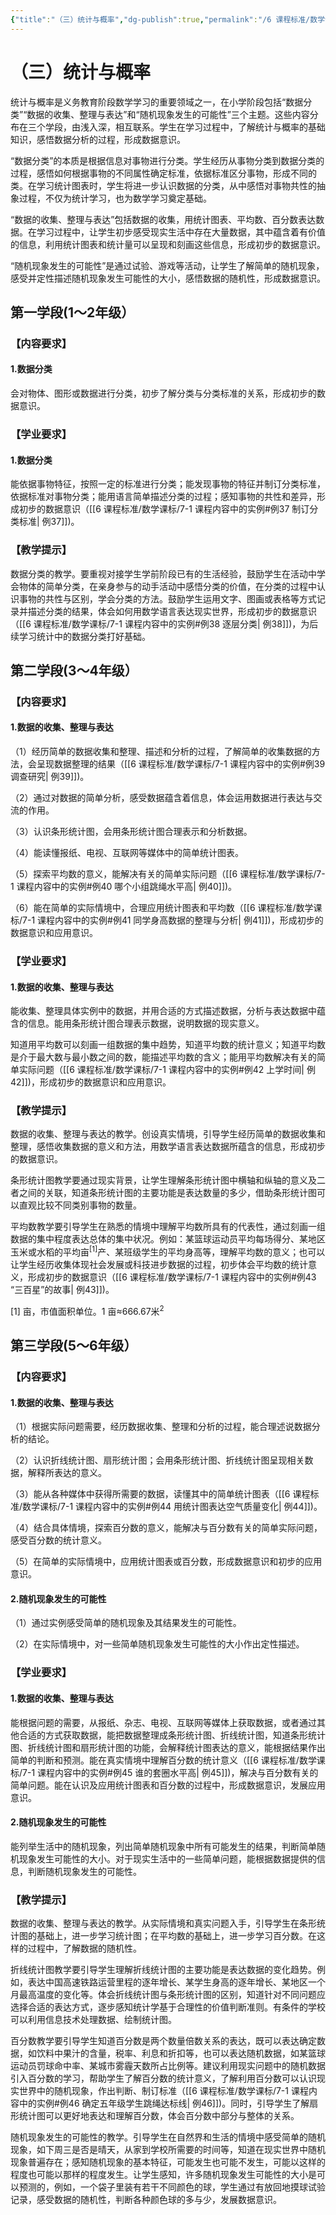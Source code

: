 ```yaml
---
{"title":"（三）统计与概率","dg-publish":true,"permalink":"/6 课程标准/数学课标/4-3 统计与概率/","dgPassFrontmatter":true,"noteIcon":""}
---
```



# （三）统计与概率

统计与概率是义务教育阶段数学学习的重要领域之一，在小学阶段包括“数据分类”“数据的收集、整理与表达”和“随机现象发生的可能性”三个主题。这些内容分布在三个学段，由浅入深，相互联系。学生在学习过程中，了解统计与概率的基础知识，感悟数据分析的过程，形成数据意识。

“数据分类”的本质是根据信息对事物进行分类。学生经历从事物分类到数据分类的过程，感悟如何根据事物的不同属性确定标准，依据标准区分事物，形成不同的类。在学习统计图表时，学生将进一步认识数据的分类，从中感悟对事物共性的抽象过程，不仅为统计学习，也为数学学习奠定基础。

“数据的收集、整理与表达”包括数据的收集，用统计图表、平均数、百分数表达数据。在学习过程中，让学生初步感受现实生活中存在大量数据，其中蕴含着有价值的信息，利用统计图表和统计量可以呈现和刻画这些信息，形成初步的数据意识。

“随机现象发生的可能性”是通过试验、游戏等活动，让学生了解简单的随机现象，感受并定性描述随机现象发生可能性的大小，感悟数据的随机性，形成数据意识。

## 第一学段(1～2年级）

### 【内容要求】

#### 1.数据分类

会对物体、图形或数据进行分类，初步了解分类与分类标准的关系，形成初步的数据意识。

### 【学业要求】

#### 1.数据分类

能依据事物特征，按照一定的标准进行分类；能发现事物的特征并制订分类标准，依据标准对事物分类；能用语言简单描述分类的过程；感知事物的共性和差异，形成初步的数据意识（[[6 课程标准/数学课标/7-1 课程内容中的实例#例37 制订分类标准\| 例37]])。

### 【教学提示】 

数据分类的教学。要重视对接学生学前阶段已有的生活经验，鼓励学生在活动中学会物体的简单分类，在亲身参与的动手活动中感悟分类的价值，在分类的过程中认识事物的共性与区别，学会分类的方法。鼓励学生运用文字、图画或表格等方式记录并描述分类的结果，体会如何用数学语言表达现实世界，形成初步的数据意识（[[6 课程标准/数学课标/7-1 课程内容中的实例#例38 逐层分类\| 例38]])，为后续学习统计中的数据分类打好基础。

## 第二学段(3～4年级）

### 【内容要求】

#### 1.数据的收集、整理与表达 

（1）经历简单的数据收集和整理、描述和分析的过程，了解简单的收集数据的方法，会呈现数据整理的结果（[[6 课程标准/数学课标/7-1 课程内容中的实例#例39 调查研究\| 例39]])。

（2）通过对数据的简单分析，感受数据蕴含着信息，体会运用数据进行表达与交流的作用。

（3）认识条形统计图，会用条形统计图合理表示和分析数据。

（4）能读懂报纸、电视、互联网等媒体中的简单统计图表。

（5）探索平均数的意义，能解决有关的简单实际问题（[[6 课程标准/数学课标/7-1 课程内容中的实例#例40 哪个小组跳绳水平高\| 例40]])。

（6）能在简单的实际情境中，合理应用统计图表和平均数（[[6 课程标准/数学课标/7-1 课程内容中的实例#例41 同学身高数据的整理与分析\| 例41]])，形成初步的数据意识和应用意识。

### 【学业要求】

#### 1.数据的收集、整理与表达 

能收集、整理具体实例中的数据，并用合适的方式描述数据，分析与表达数据中蕴含的信息。能用条形统计图合理表示数据，说明数据的现实意义。

知道用平均数可以刻画一组数据的集中趋势，知道平均数的统计意义；知道平均数是介于最大数与最小数之间的数，能描述平均数的含义；能用平均数解决有关的简单实际问题（[[6 课程标准/数学课标/7-1 课程内容中的实例#例42 上学时间\| 例42]])，形成初步的数据意识和应用意识。

### 【教学提示】

数据的收集、整理与表达的教学。创设真实情境，引导学生经历简单的数据收集和整理，感悟收集数据的意义和方法，用数学语言表达数据所蕴含的信息，形成初步的数据意识。

条形统计图教学要通过现实背景，让学生理解条形统计图中横轴和纵轴的意义及二者之间的关联，知道条形统计图的主要功能是表达数量的多少，借助条形统计图可以直观比较不同类别事物的数量。

平均数教学要引导学生在熟悉的情境中理解平均数所具有的代表性，通过刻画一组数据的集中程度表达总体的集中状况。例如：某篮球运动员平均每场得分、某地区玉米或水稻的平均亩<sup>[1]</sup>产、某班级学生的平均身高等，理解平均数的意义；也可以让学生经历收集体现社会发展或科技进步数据的过程，初步体会平均数的统计意义，形成初步的数据意识（[[6 课程标准/数学课标/7-1 课程内容中的实例#例43 “三百星”的故事\| 例43]])。

[1] 亩，市值面积单位。1 亩≈666.67米<sup>2</sup>

## 第三学段(5～6年级）

### 【内容要求】

#### 1.数据的收集、整理与表达 

（1）根据实际问题需要，经历数据收集、整理和分析的过程，能合理述说数据分析的结论。

（2）认识折线统计图、扇形统计图；会用条形统计图、折线统计图呈现相关数据，解释所表达的意义。

（3）能从各种媒体中获得所需要的数据，读懂其中的简单统计图表（[[6 课程标准/数学课标/7-1 课程内容中的实例#例44 用统计图表达空气质量变化\| 例44]])。

（4）结合具体情境，探索百分数的意义，能解决与百分数有关的简单实际问题，感受百分数的统计意义。

（5）在简单的实际情境中，应用统计图表或百分数，形成数据意识和初步的应用意识。

#### 2.随机现象发生的可能性

（1）通过实例感受简单的随机现象及其结果发生的可能性。

（2）在实际情境中，对一些简单随机现象发生可能性的大小作出定性描述。

### 【学业要求】

#### 1.数据的收集、整理与表达

能根据问题的需要，从报纸、杂志、电视、互联网等媒体上获取数据，或者通过其他合适的方式获取数据，能把数据整理成条形统计图、折线统计图，知道条形统计图、折线统计图和扇形统计图的功能，会解释统计图表达的意义，能根据结果作出简单的判断和预测。能在真实情境中理解百分数的统计意义（[[6 课程标准/数学课标/7-1 课程内容中的实例#例45 谁的套圈水平高\| 例45]])，解决与百分数有关的简单问题。能在认识及应用统计图表和百分数的过程中，形成数据意识，发展应用意识。

#### 2.随机现象发生的可能性

能列举生活中的随机现象，列出简单随机现象中所有可能发生的结果，判断简单随机现象发生可能性的大小。对于现实生活中的一些简单问题，能根据数据提供的信息，判断随机现象发生的可能性。

### 【教学提示】

数据的收集、整理与表达的教学。从实际情境和真实问题入手，引导学生在条形统计图的基础上，进一步学习统计图；在平均数的基础上，进一步学习百分数。在这样的过程中，了解数据的随机性。

折线统计图教学要引导学生理解折线统计图的主要功能是表达数据的变化趋势。例如，表达中国高速铁路运营里程的逐年增长、某学生身高的逐年增长、某地区一个月最高温度的变化等。体会折线统计图与条形统计图的区别，知道针对不同问题应选择合适的表达方式，逐步感知统计学基于合理性的价值判断准则。有条件的学校可以利用信息技术处理数据、绘制统计图。

百分数教学要引导学生知道百分数是两个数量倍数关系的表达，既可以表达确定数据，如饮料中果汁的含量，税率、利息和折扣等，也可以表达随机数据，如某篮球运动员罚球命中率、某城市雾霾天数所占比例等。建议利用现实问题中的随机数据引入百分数的学习，帮助学生了解百分数的统计意义，了解利用百分数可以认识现实世界中的随机现象，作出判断、制订标准（[[6 课程标准/数学课标/7-1 课程内容中的实例#例46 确定五年级学生跳绳达标线\| 例46]])。同时，引导学生了解扇形统计图可以更好地表达和理解百分数，体会百分数中部分与整体的关系。

随机现象发生的可能性的教学。引导学生在自然界和生活的情境中感受简单的随机现象，如下周三是否是晴天，从家到学校所需要的时间等，知道在现实世界中随机现象普遍存在；感知随机现象的基本特征，可能发生也可能不发生，可能以这样的程度也可能以那样的程度发生。让学生感知，许多随机现象发生可能性的大小是可以预测的，例如，一个袋子里装有若干不同颜色的球，学生通过有放回地摸球试验记录，感受数据的随机性，判断各种颜色球的多与少，发展数据意识。